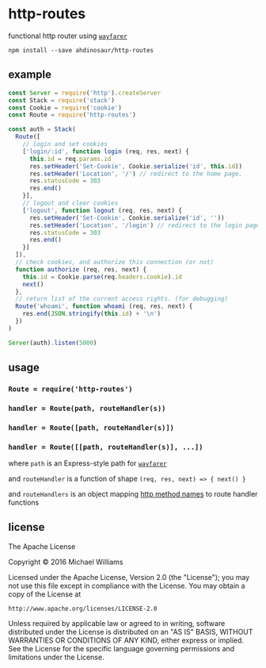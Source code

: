# http-routes

functional http router using [`wayfarer`](https://github.com/yoshuawuyts)

```shell
npm install --save ahdinosaur/http-routes
```

## example

```js
const Server = require('http').createServer
const Stack = require('stack')
const Cookie = require('cookie')
const Route = require('http-routes')

const auth = Stack(
  Route([
    // login and set cookies
    ['login/:id', function login (req, res, next) {
      this.id = req.params.id
      res.setHeader('Set-Cookie', Cookie.serialize('id', this.id))
      res.setHeader('Location', '/') // redirect to the home page.
      res.statusCode = 303
      res.end()
    }],
    // logout and clear cookies
    ['logout', function logout (req, res, next) {
      res.setHeader('Set-Cookie', Cookie.serialize('id', ''))
      res.setHeader('Location', '/login') // redirect to the login page.
      res.statusCode = 303
      res.end()
    }]
  ]),
  // check cookies, and authorize this connection (or not)
  function authorize (req, res, next) {
    this.id = Cookie.parse(req.headers.cookie).id
    next()
  },
  // return list of the current access rights. (for debugging)
  Route('whoami', function whoami (req, res, next) {
    res.end(JSON.stringify(this.id) + '\n')
  })
)

Server(auth).listen(5000)
```

## usage

### `Route = require('http-routes')`

### `handler = Route(path, routeHandler(s))`
### `handler = Route([path, routeHandler(s)])`
### `handler = Route([[path, routeHandler(s)], ...])`

where `path` is an Express-style path for [`wayfarer`](https://github.com/yoshuawuyts)

and `routeHandler` is a function of shape `(req, res, next) => { next() }`

and `routeHandlers` is an object mapping [http method names](https://www.npmjs.com/package/methods) to route handler functions

## license

The Apache License

Copyright &copy; 2016 Michael Williams

Licensed under the Apache License, Version 2.0 (the "License");
you may not use this file except in compliance with the License.
You may obtain a copy of the License at

    http://www.apache.org/licenses/LICENSE-2.0

Unless required by applicable law or agreed to in writing, software
distributed under the License is distributed on an "AS IS" BASIS,
WITHOUT WARRANTIES OR CONDITIONS OF ANY KIND, either express or implied.
See the License for the specific language governing permissions and
limitations under the License.
